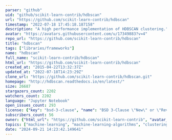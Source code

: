 ```yaml
---
parser: "github"
uid: "github/scikit-learn-contrib/hdbscan"
url: "https://github.com/scikit-learn-contrib/hdbscan"
timestamp: "2022-07-18 17:45:18.187158"
description: "A high performance implementation of HDBSCAN clustering."
avatar: "https://avatars.githubusercontent.com/u/17349883?v=4"
repo_url: "https://github.com/scikit-learn-contrib/hdbscan"
title: "hdbscan"
tags: ["libraries/frameworks"]
name: "hdbscan"
full_name: "scikit-learn-contrib/hdbscan"
html_url: "https://github.com/scikit-learn-contrib/hdbscan"
created_at: "2015-04-22T13:32:37Z"
updated_at: "2022-07-18T14:23:29Z"
clone_url: "https://github.com/scikit-learn-contrib/hdbscan.git"
homepage: "http://hdbscan.readthedocs.io/en/latest/"
size: 26687
stargazers_count: 2202
watchers_count: 2202
language: "Jupyter Notebook"
open_issues_count: 293
license: {"key": "bsd-3-clause", "name": "BSD 3-Clause \"New\" or \"Revised\" License", "spdx_id": "BSD-3-Clause", "url": "https://api.github.com/licenses/bsd-3-clause", "node_id": "MDc6TGljZW5zZTU="}
subscribers_count: 56
owner: {"html_url": "https://github.com/scikit-learn-contrib", "avatar_url": "https://avatars.githubusercontent.com/u/17349883?v=4", "login": "scikit-learn-contrib", "type": "Organization"}
topics: ["machine-learning", "machine-learning-algorithms", "clustering", "clustering-algorithm", "cluster-analysis", "clustering-evaluation"]
date: "2024-09-21 14:23:42.149641"
---
```

